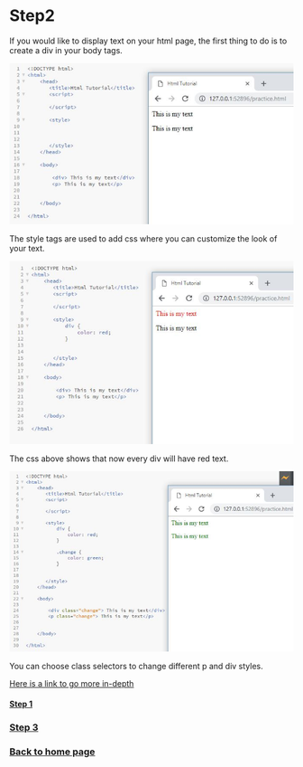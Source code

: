 # Step2
If you would like to display text on your html page, the first thing to do is to create a div in your body tags.
  
![](https://github.com/RyanGlascock/FinalProject/blob/master/Images/div.JPG)

The style tags are used to add css where you can customize the look of your text.
  
![](https://github.com/RyanGlascock/FinalProject/blob/master/Images/divColor.JPG)

The css above shows that now every div will have red text.
  
![](https://github.com/RyanGlascock/FinalProject/blob/master/Images/class.JPG)

You can choose class selectors to change different p and div styles.
  
[Here is a link to go more in-depth](https://www.w3schools.com/css/css_syntax.asp)

#### [Step 1](https://github.com/RyanGlascock/FinalProject/blob/master/Step1.md)

### [Step 3](https://github.com/RyanGlascock/FinalProject/blob/master/Step3.md)

### [Back to home page](https://github.com/RyanGlascock/FinalProject/blob/master/README.md)
